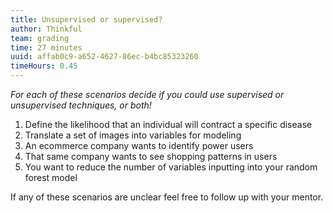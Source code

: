 ```yaml
---
title: Unsupervised or supervised?
author: Thinkful
team: grading
time: 27 minutes
uuid: affab0c9-a652-4627-86ec-b4bc85323260
timeHours: 0.45
---
```


_For each of these scenarios decide if you could use supervised or unsupervised techniques, or both!_

 1. Define the likelihood that an individual will contract a specific disease
 2. Translate a set of images into variables for modeling
 3. An ecommerce company wants to identify power users
 4. That same company wants to see shopping patterns in users
 5. You want to reduce the number of variables inputting into your random forest model

If any of these scenarios are unclear feel free to follow up with your mentor.
